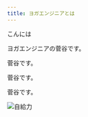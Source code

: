 ```yaml
---
title: ヨガエンジニアとは
---
```

こんには

ヨガエンジニアの菅谷です。

菅谷です。

菅谷です。

菅谷です。

![自給力](/upload/image0.jpg "俺に勝てるやつでてこい。の写真")
